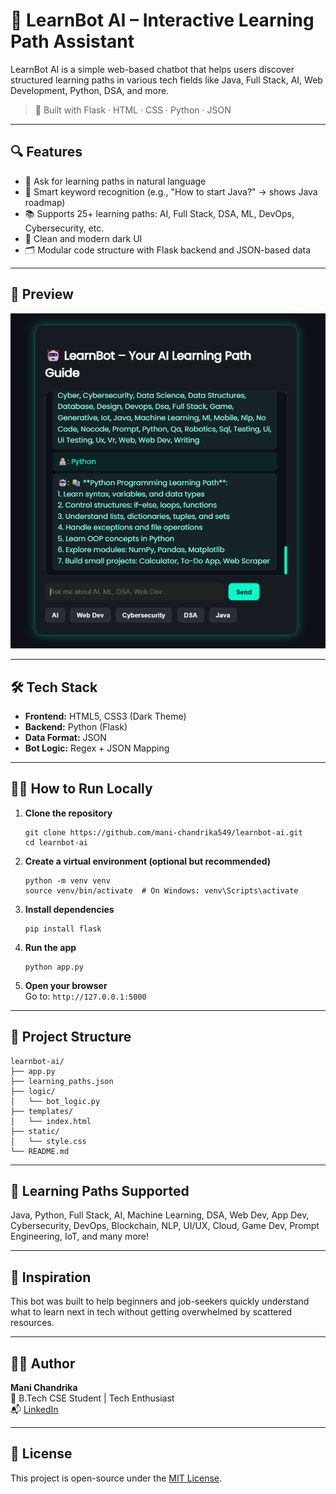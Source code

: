 # 🤖 LearnBot AI – Interactive Learning Path Assistant

LearnBot AI is a simple web-based chatbot that helps users discover structured learning paths in various tech fields like Java, Full Stack, AI, Web Development, Python, DSA, and more.

> 🚀 Built with Flask · HTML · CSS · Python · JSON

---

## 🔍 Features

- 💬 Ask for learning paths in natural language  
- 🧠 Smart keyword recognition (e.g., "How to start Java?" → shows Java roadmap)  
- 📚 Supports 25+ learning paths: AI, Full Stack, DSA, ML, DevOps, Cybersecurity, etc.  
- 🌙 Clean and modern dark UI  
- 🗂️ Modular code structure with Flask backend and JSON-based data

---

## 📸 Preview

![Chat UI](screenshots/preview.png) <!-- Replace with your screenshot or remove -->

---

## 🛠️ Tech Stack

- **Frontend:** HTML5, CSS3 (Dark Theme)
- **Backend:** Python (Flask)
- **Data Format:** JSON
- **Bot Logic:** Regex + JSON Mapping

---

## 🧑‍💻 How to Run Locally

1. **Clone the repository**  
   ```
   git clone https://github.com/mani-chandrika549/learnbot-ai.git
   cd learnbot-ai
   ```

2. **Create a virtual environment (optional but recommended)**  
   ```
   python -m venv venv
   source venv/bin/activate  # On Windows: venv\Scripts\activate
   ```

3. **Install dependencies**  
   ```
   pip install flask
   ```

4. **Run the app**  
   ```
   python app.py
   ```

5. **Open your browser**  
   Go to: `http://127.0.0.1:5000`

---

## 📁 Project Structure

```
learnbot-ai/
├── app.py
├── learning_paths.json
├── logic/
│   └── bot_logic.py
├── templates/
│   └── index.html
├── static/
│   └── style.css
└── README.md
```

---

## 🌟 Learning Paths Supported

Java, Python, Full Stack, AI, Machine Learning, DSA, Web Dev, App Dev, Cybersecurity, DevOps, Blockchain, NLP, UI/UX, Cloud, Game Dev, Prompt Engineering, IoT, and many more!

---

## 🧠 Inspiration

This bot was built to help beginners and job-seekers quickly understand what to learn next in tech without getting overwhelmed by scattered resources.

---

## 🙋‍♀️ Author

**Mani Chandrika**  
💼 B.Tech CSE Student | Tech Enthusiast  
📬 [LinkedIn](https://www.linkedin.com/in/mani-chandrika549)

---

## 📌 License

This project is open-source under the [MIT License](LICENSE).
